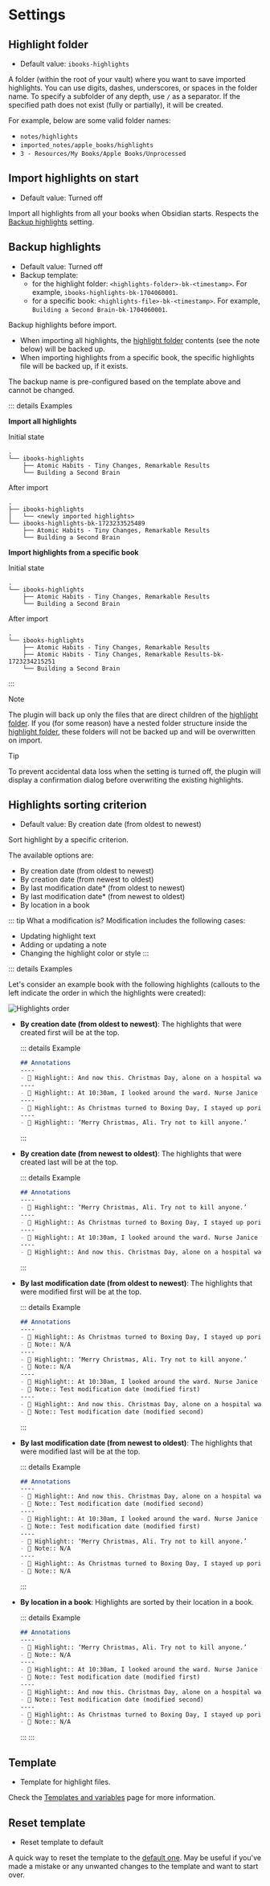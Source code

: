 # Settings

## Highlight folder

- Default value: `ibooks-highlights`

A folder (within the root of your vault) where you want to save imported highlights. You can use digits, dashes, underscores, or spaces in the folder name. To specify a subfolder of any depth, use `/` as a separator. If the specified path does not exist (fully or partially), it will be created.

For example, below are some valid folder names:

- `notes/highlights`
- `imported_notes/apple_books/highlights`
- `3 - Resources/My Books/Apple Books/Unprocessed`

## Import highlights on start

- Default value: Turned off

Import all highlights from all your books when Obsidian starts. Respects the [Backup highlights](#backup-highlights) setting.

## Backup highlights

- Default value: Turned off
- Backup template:
	- for the highlight folder: `<highlights-folder>-bk-<timestamp>`. For example, `ibooks-highlights-bk-1704060001`.
	- for a specific book: `<highlights-file>-bk-<timestamp>`. For example, `Building a Second Brain-bk-1704060001`.

Backup highlights before import.
- When importing all highlights, the [highlight folder](#highlight-folder) contents (see the note below) will be backed up.
- When importing highlights from a specific book, the specific highlights file will be backed up, if it exists.

The backup name is pre-configured based on the template above and cannot be changed.

::: details Examples

**Import all highlights**

Initial state
```plaintext
.
└── ibooks-highlights
    ├── Atomic Habits - Tiny Changes, Remarkable Results
    └── Building a Second Brain
```
After import
```plaintext
.
├── ibooks-highlights
│   └── <newly imported highlights>
└── ibooks-highlights-bk-1723233525489
    ├── Atomic Habits - Tiny Changes, Remarkable Results
    └── Building a Second Brain
```
**Import highlights from a specific book**

Initial state
```plaintext
.
└── ibooks-highlights
    ├── Atomic Habits - Tiny Changes, Remarkable Results
    └── Building a Second Brain
```
After import
```plaintext
.
└── ibooks-highlights
    ├── Atomic Habits - Tiny Changes, Remarkable Results
	├── Atomic Habits - Tiny Changes, Remarkable Results-bk-1723234215251
    └── Building a Second Brain
```

:::

> [!NOTE]
> The plugin will back up only the files that are direct children of the [highlight folder](#highlight-folder). If you (for some reason) have a nested folder structure inside the [highlight folder](#highlight-folder), these folders will not be backed up and will be overwritten on import.

> [!TIP]
> To prevent accidental data loss when the setting is turned off, the plugin will display a confirmation dialog before overwriting the existing highlights.

## Highlights sorting criterion

- Default value: By creation date (from oldest to newest)

Sort highlight by a specific criterion.

The available options are:

- By creation date (from oldest to newest)
- By creation date (from newest to oldest)
- By last modification date* (from oldest to newest)
- By last modification date* (from newest to oldest)
- By location in a book

::: tip What a modification is?
Modification includes the following cases:

- Updating highlight text
- Adding or updating a note
- Changing the highlight color or style
:::

::: details Examples

Let's consider an example book with the following highlights (callouts to the left indicate the order in which the highlights were created):

![Highlights order](../assets/example-highlights-order.png)

- **By creation date (from oldest to newest)**: The highlights that were created first will be at the top.

	::: details Example
	```md
	## Annotations
	----
	- 🎯 Highlight:: And now this. Christmas Day, alone on a hospital ward, failing to get through my shift.
	----
	- 🎯 Highlight:: At 10:30am, I looked around the ward. Nurse Janice was sprinting up and down corridor A
	----
	- 🎯 Highlight:: As Christmas turned to Boxing Day, I stayed up poring over my old notes and wondered whether that was where I was going wrong
	----
	- 🎯 Highlight:: ‘Merry Christmas, Ali. Try not to kill anyone.’
	```
	:::

- **By creation date (from newest to oldest)**: The highlights that were created last will be at the top.

	::: details Example
	```md
	## Annotations
	----
	- 🎯 Highlight:: ‘Merry Christmas, Ali. Try not to kill anyone.’
	----
	- 🎯 Highlight:: As Christmas turned to Boxing Day, I stayed up poring over my old notes and wondered whether that was where I was going wrong
	----
	- 🎯 Highlight:: At 10:30am, I looked around the ward. Nurse Janice was sprinting up and down corridor A
	----
	- 🎯 Highlight:: And now this. Christmas Day, alone on a hospital ward, failing to get through my shift.
	```
	:::

- **By last modification date (from oldest to newest)**: The highlights that were modified first will be at the top.

	::: details Example
	```md
	## Annotations
	----
	- 🎯 Highlight:: As Christmas turned to Boxing Day, I stayed up poring over my old notes and wondered whether that was where I was going wrong
	- 📝 Note:: N/A
	----
	- 🎯 Highlight:: ‘Merry Christmas, Ali. Try not to kill anyone.’
	- 📝 Note:: N/A
	----
	- 🎯 Highlight:: At 10:30am, I looked around the ward. Nurse Janice was sprinting up and down corridor A
	- 📝 Note:: Test modification date (modified first)
	----
	- 🎯 Highlight:: And now this. Christmas Day, alone on a hospital ward, failing to get through my shift.
	- 📝 Note:: Test modification date (modified second)
	```
	:::

- **By last modification date (from newest to oldest)**: The highlights that were modified last will be at the top.

	::: details Example
	```md
	## Annotations
	----
	- 🎯 Highlight:: And now this. Christmas Day, alone on a hospital ward, failing to get through my shift.
	- 📝 Note:: Test modification date (modified second)
	----
	- 🎯 Highlight:: At 10:30am, I looked around the ward. Nurse Janice was sprinting up and down corridor A
	- 📝 Note:: Test modification date (modified first)
	----
	- 🎯 Highlight:: ‘Merry Christmas, Ali. Try not to kill anyone.’
	- 📝 Note:: N/A
	----
	- 🎯 Highlight:: As Christmas turned to Boxing Day, I stayed up poring over my old notes and wondered whether that was where I was going wrong
	- 📝 Note:: N/A
	```
	:::

- **By location in a book**: Highlights are sorted by their location in a book.

	::: details Example
	```md
	## Annotations
	----
	- 🎯 Highlight:: ‘Merry Christmas, Ali. Try not to kill anyone.’
	- 📝 Note:: N/A
	----
	- 🎯 Highlight:: At 10:30am, I looked around the ward. Nurse Janice was sprinting up and down corridor A
	- 📝 Note:: Test modification date (modified first)
	----
	- 🎯 Highlight:: And now this. Christmas Day, alone on a hospital ward, failing to get through my shift.
	- 📝 Note:: Test modification date (modified second)
	----
	- 🎯 Highlight:: As Christmas turned to Boxing Day, I stayed up poring over my old notes and wondered whether that was where I was going wrong
	- 📝 Note:: N/A
	```
	:::
:::

## Template

- Template for highlight files.

Check the [Templates and variables](/customization/templates-and-variables) page for more information.

## Reset template

- Reset template to default

A quick way to reset the template to the [default one](/customization/templates-and-variables#default-template). May be useful if you've made a mistake or any unwanted changes to the template and want to start over.
